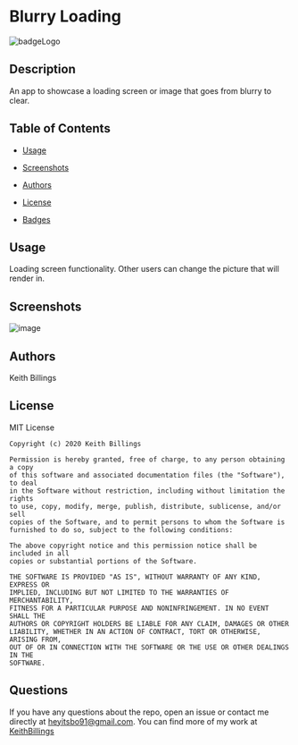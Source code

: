 # Blurry Loading

![badgeLogo](https://img.shields.io/badge/KeithBillings-Full%20Stack%20Developer-blue?style=flat-square&logo=undefined)

## Description

An app to showcase a loading screen or image that goes from blurry to clear.

## Table of Contents

 * [Usage](#usage)

 * [Screenshots](#screenshots)

 * [Authors](#Authors)

 * [License](#license)

 * [Badges](#badges)

## Usage

Loading screen functionality. Other users can change the picture that will render in. 

## Screenshots

![image]()

## Authors

Keith Billings

## License

MIT License

    Copyright (c) 2020 Keith Billings
    
    Permission is hereby granted, free of charge, to any person obtaining a copy
    of this software and associated documentation files (the "Software"), to deal
    in the Software without restriction, including without limitation the rights
    to use, copy, modify, merge, publish, distribute, sublicense, and/or sell
    copies of the Software, and to permit persons to whom the Software is
    furnished to do so, subject to the following conditions:
    
    The above copyright notice and this permission notice shall be included in all
    copies or substantial portions of the Software.
    
    THE SOFTWARE IS PROVIDED "AS IS", WITHOUT WARRANTY OF ANY KIND, EXPRESS OR
    IMPLIED, INCLUDING BUT NOT LIMITED TO THE WARRANTIES OF MERCHANTABILITY,
    FITNESS FOR A PARTICULAR PURPOSE AND NONINFRINGEMENT. IN NO EVENT SHALL THE
    AUTHORS OR COPYRIGHT HOLDERS BE LIABLE FOR ANY CLAIM, DAMAGES OR OTHER
    LIABILITY, WHETHER IN AN ACTION OF CONTRACT, TORT OR OTHERWISE, ARISING FROM,
    OUT OF OR IN CONNECTION WITH THE SOFTWARE OR THE USE OR OTHER DEALINGS IN THE
    SOFTWARE.

## Questions

If you have any questions about the repo, open an issue or contact me directly at heyitsbo91@gmail.com. You can find more of my work at [KeithBillings](https://github.com/KeithBillings/)